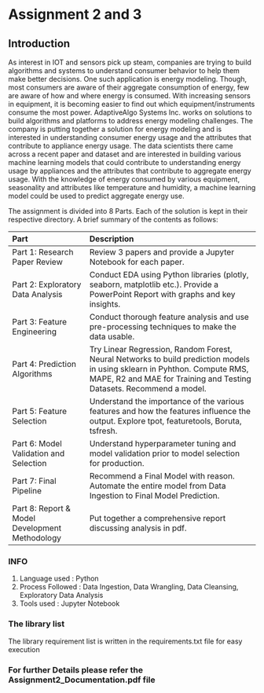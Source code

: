 # Assignment 2 and 3

## Introduction

As interest in IOT and sensors pick up steam, companies are trying to build algorithms and systems to understand consumer behavior to help them make better decisions. One such application is energy modeling. Though, most consumers are aware of their aggregate consumption of energy, few are aware of how and where energy is consumed. With increasing sensors in equipment, it is becoming easier to find out which equipment/instruments consume the most power. AdaptiveAlgo Systems Inc. works on solutions to build algorithms and platforms to address energy modeling challenges. The company is putting together a solution for energy modeling and is interested in understanding consumer energy usage and the attributes that contribute to appliance energy usage. The data scientists there came across a recent paper and dataset and are interested in building various machine learning models that could contribute to understanding energy usage by appliances and the attributes that contribute to aggregate energy usage. With the knowledge of energy consumed by various equipment, seasonality and attributes like temperature and humidity, a machine learning model could be used to predict aggregate energy use.

The assignment is divided into 8 Parts. Each of the solution is kept in their respective directory. A brief summary of the contents as follows:


| Part | Description |
| :------| :-----------|
| Part 1: Research Paper Review | Review 3 papers and provide a Jupyter Notebook for each paper. |
| Part 2: Exploratory Data Analysis | Conduct EDA using Python libraries (plotly, seaborn, matplotlib etc.). Provide a PowerPoint Report with graphs and key insights. |
| Part 3: Feature Engineering | Conduct thorough feature analysis and use pre-processing techniques to make the data usable. |
| Part 4: Prediction Algorithms | Try Linear Regression, Random Forest, Neural Networks to build prediction models in using sklearn in Pyhthon. Compute RMS, MAPE, R2 and MAE for Training and Testing Datasets. Recommend a model. |
| Part 5: Feature Selection | Understand the importance of the various features and how the features influence the output. Explore tpot, featuretools, Boruta, tsfresh.|
| Part 6: Model Validation and Selection | Understand hyperparameter tuning and model validation prior to model selection for production. |
| Part 7: Final Pipeline | Recommend a Final Model with reason. Automate the entire model from Data Ingestion to Final Model Prediction. |
| Part 8: Report & Model Development Methodology | Put together a comprehensive report discussing analysis in pdf. |



### INFO
1.	Language used : Python
2.	Process Followed : Data Ingestion, Data Wrangling, Data Cleansing, Exploratory Data Analysis
3.	Tools used :  Jupyter Notebook

### The library list
The library requirement list is written in the requirements.txt file for easy execution


### For further Details please refer the Assignment2_Documentation.pdf file
